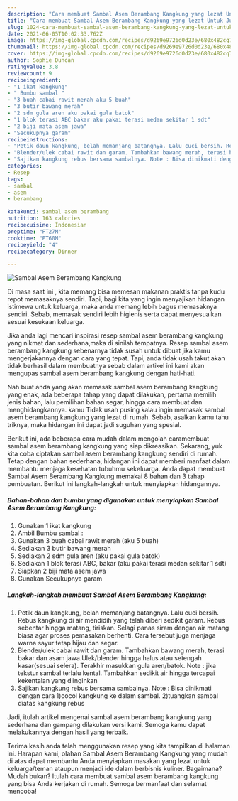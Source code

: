 ```yaml
---
description: "Cara membuat Sambal Asem Berambang Kangkung yang lezat Untuk Jualan"
title: "Cara membuat Sambal Asem Berambang Kangkung yang lezat Untuk Jualan"
slug: 1024-cara-membuat-sambal-asem-berambang-kangkung-yang-lezat-untuk-jualan
date: 2021-06-05T10:02:33.762Z
image: https://img-global.cpcdn.com/recipes/d9269e9726d0d23e/680x482cq70/sambal-asem-berambang-kangkung-foto-resep-utama.jpg
thumbnail: https://img-global.cpcdn.com/recipes/d9269e9726d0d23e/680x482cq70/sambal-asem-berambang-kangkung-foto-resep-utama.jpg
cover: https://img-global.cpcdn.com/recipes/d9269e9726d0d23e/680x482cq70/sambal-asem-berambang-kangkung-foto-resep-utama.jpg
author: Sophie Duncan
ratingvalue: 3.8
reviewcount: 9
recipeingredient:
- "1 ikat kangkung"
- " Bumbu sambal "
- "3 buah cabai rawit merah aku 5 buah"
- "3 butir bawang merah"
- "2 sdm gula aren aku pakai gula batok"
- "1 blok terasi ABC bakar aku pakai terasi medan sekitar 1 sdt"
- "2 biji mata asem jawa"
- "Secukupnya garam"
recipeinstructions:
- "Petik daun kangkung, belah memanjang batangnya. Lalu cuci bersih. Rebus kangkung di air mendidih yang telah diberi sedikit garam. Rebus sebentar hingga matang, tiriskan. Selagi panas siram dengan air matang biasa agar proses pemasakan berhenti. Cara tersebut juga menjaga warna sayur tetap hijau dan segar."
- "Blender/ulek cabai rawit dan garam. Tambahkan bawang merah, terasi bakar dan asam jawa.Ulek/blender hingga halus atau setengah kasar(sesuai selera). Terakhir masukkan gula aren/batok. Note : jika tekstur sambal terlalu kental. Tambahkan sedikit air hingga tercapai kekentalan yang diinginkan"
- "Sajikan kangkung rebus bersama sambalnya. Note : Bisa dinikmati dengan cara 1)cocol kangkung ke dalam sambal. 2)tuangkan sambal diatas kangkung rebus"
categories:
- Resep
tags:
- sambal
- asem
- berambang

katakunci: sambal asem berambang 
nutrition: 163 calories
recipecuisine: Indonesian
preptime: "PT27M"
cooktime: "PT60M"
recipeyield: "4"
recipecategory: Dinner

---
```



![Sambal Asem Berambang Kangkung](https://img-global.cpcdn.com/recipes/d9269e9726d0d23e/680x482cq70/sambal-asem-berambang-kangkung-foto-resep-utama.jpg)

Di masa  saat ini , kita memang bisa memesan makanan praktis tanpa kudu repot memasaknya sendiri. Tapi, bagi kita yang ingin menyajikan hidangan istimewa untuk keluarga, maka anda memang lebih bagus memasaknya sendiri. Sebab, memasak sendiri lebih higienis serta dapat menyesuaikan sesuai kesukaan keluarga.

Jika anda lagi mencari inspirasi resep sambal asem berambang kangkung yang nikmat dan sederhana,maka di sinilah tempatnya. Resep sambal asem berambang kangkung  sebenarnya tidak susah untuk dibuat jika kamu mengerjakannya dengan cara yang tepat. Tapi, anda tidak usah takut akan tidak berhasil dalam membuatnya 
sebab dalam artikel ini kami akan mengupas sambal asem berambang kangkung dengan hati-hati.  



Nah buat anda yang akan memasak sambal asem berambang kangkung yang enak, ada beberapa tahap yang dapat dilakukan, pertama memilih jenis bahan, lalu pemilihan bahan segar, hingga cara membuat dan menghidangkannya. kamu Tidak usah pusing kalau ingin memasak sambal asem berambang kangkung yang lezat di rumah. Sebab, asalkan kamu  tahu triknya, maka hidangan ini dapat jadi suguhan yang spesial.

Berikut ini, ada beberapa cara mudah dalam mengolah caramembuat sambal asem berambang kangkung yang siap dikreasikan. Sekarang, yuk kita coba ciptakan sambal asem berambang kangkung sendiri di rumah. Tetap dengan bahan sederhana, hidangan ini dapat memberi manfaat dalam membantu menjaga kesehatan tubuhmu sekeluarga. Anda dapat membuat Sambal Asem Berambang Kangkung memakai 8 bahan dan 3 tahap pembuatan. Berikut ini langkah-langkah untuk menyiapkan hidangannya.

<!--inarticleads1-->

##### Bahan-bahan dan bumbu yang digunakan untuk menyiapkan Sambal Asem Berambang Kangkung:

1. Gunakan 1 ikat kangkung
1. Ambil  Bumbu sambal :
1. Gunakan 3 buah cabai rawit merah (aku 5 buah)
1. Sediakan 3 butir bawang merah
1. Sediakan 2 sdm gula aren (aku pakai gula batok)
1. Sediakan 1 blok terasi ABC, bakar (aku pakai terasi medan sekitar 1 sdt)
1. Siapkan 2 biji mata asem jawa
1. Gunakan Secukupnya garam




<!--inarticleads2-->

##### Langkah-langkah membuat Sambal Asem Berambang Kangkung:

1. Petik daun kangkung, belah memanjang batangnya. Lalu cuci bersih. Rebus kangkung di air mendidih yang telah diberi sedikit garam. Rebus sebentar hingga matang, tiriskan. Selagi panas siram dengan air matang biasa agar proses pemasakan berhenti. Cara tersebut juga menjaga warna sayur tetap hijau dan segar.
1. Blender/ulek cabai rawit dan garam. Tambahkan bawang merah, terasi bakar dan asam jawa.Ulek/blender hingga halus atau setengah kasar(sesuai selera). Terakhir masukkan gula aren/batok. Note : jika tekstur sambal terlalu kental. Tambahkan sedikit air hingga tercapai kekentalan yang diinginkan
1. Sajikan kangkung rebus bersama sambalnya. Note : Bisa dinikmati dengan cara 1)cocol kangkung ke dalam sambal. 2)tuangkan sambal diatas kangkung rebus




Jadi, itulah artikel mengenai  sambal asem berambang kangkung  yang sederhana dan gampang dilakukan versi kami. Semoga kamu dapat melakukannya dengan hasil yang terbaik. 

Terima kasih anda telah menggunakan resep yang kita tampilkan di halaman ini. Harapan kami, olahan  Sambal Asem Berambang Kangkung yang mudah di atas dapat membantu Anda menyiapkan masakan yang lezat untuk keluarga/teman ataupun menjadi ide dalam berbisnis kuliner. Bagaimana? Mudah bukan? Itulah cara membuat sambal asem berambang kangkung yang bisa Anda kerjakan di rumah. Semoga bermanfaat dan selamat mencoba!

